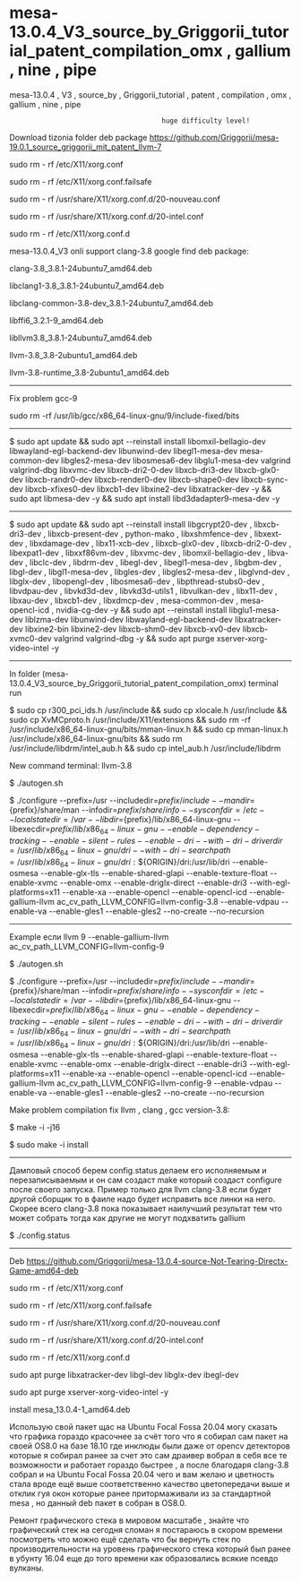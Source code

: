 # mesa-13.0.4_V3_source_by_Griggorii_tutorial_patent_compilation_omx , gallium , nine , pipe
mesa-13.0.4 , V3 , source_by , Griggorii_tutorial , patent , compilation , omx , gallium , nine , pipe
                                      
                                          huge difficulty level!

Download tizonia folder deb package https://github.com/Griggorii/mesa-19.0.1_source_griggorii_mit_patent_llvm-7

sudo rm - rf /etc/X11/xorg.conf

sudo rm - rf /etc/X11/xorg.conf.failsafe

sudo rm - rf /usr/share/X11/xorg.conf.d/20-nouveau.conf

sudo rm - rf /usr/share/X11/xorg.conf.d/20-intel.conf

sudo rm - rf /etc/X11/xorg.conf.d



mesa-13.0.4_V3 onli support clang-3.8 google find deb package:

clang-3.8_3.8.1-24ubuntu7_amd64.deb

libclang1-3.8_3.8.1-24ubuntu7_amd64.deb

libclang-common-3.8-dev_3.8.1-24ubuntu7_amd64.deb

libffi6_3.2.1-9_amd64.deb

libllvm3.8_3.8.1-24ubuntu7_amd64.deb

llvm-3.8_3.8-2ubuntu1_amd64.deb

llvm-3.8-runtime_3.8-2ubuntu1_amd64.deb

______________________________________________________________

Fix problem gcc-9

sudo rm -rf /usr/lib/gcc/x86_64-linux-gnu/9/include-fixed/bits

-------------------------------------------------

$ sudo apt update && sudo apt --reinstall install libomxil-bellagio-dev libwayland-egl-backend-dev libunwind-dev libegl1-mesa-dev mesa-common-dev libgles2-mesa-dev libosmesa6-dev libglu1-mesa-dev valgrind valgrind-dbg libxvmc-dev libxcb-dri2-0-dev libxcb-dri3-dev libxcb-glx0-dev libxcb-randr0-dev libxcb-render0-dev libxcb-shape0-dev libxcb-sync-dev libxcb-xfixes0-dev libxcb1-dev libxine2-dev libxatracker-dev -y && sudo apt libmesa-dev -y && sudo apt install libd3dadapter9-mesa-dev -y

-------------------------------------------------------------------------
$ sudo apt update && sudo apt --reinstall install libgcrypt20-dev , libxcb-dri3-dev , libxcb-present-dev , python-mako , libxshmfence-dev , libxext-dev , libxdamage-dev , libx11-xcb-dev , libxcb-glx0-dev , libxcb-dri2-0-dev , libexpat1-dev , libxxf86vm-dev , libxvmc-dev , libomxil-bellagio-dev , libva-dev , libclc-dev , libdrm-dev , libegl-dev , libegl1-mesa-dev , libgbm-dev , libgl-dev , libgl1-mesa-dev , libgles-dev , libgles2-mesa-dev , libglvnd-dev , libglx-dev , libopengl-dev , libosmesa6-dev , libpthread-stubs0-dev , libvdpau-dev , libvkd3d-dev , libvkd3d-utils1 , libvulkan-dev , libx11-dev , libxau-dev , libxcb1-dev , libxdmcp-dev , mesa-common-dev , mesa-opencl-icd , nvidia-cg-dev -y && sudo apt --reinstall install libglu1-mesa-dev liblzma-dev libunwind-dev libwayland-egl-backend-dev libxatracker-dev libxine2-bin libxine2-dev libxcb-shm0-dev libxcb-xv0-dev libxcb-xvmc0-dev valgrind valgrind-dbg -y && sudo apt purge xserver-xorg-video-intel -y

----------------------------------------------------------------------------------------------------------------
In folder (mesa-13.0.4_V3_source_by_Griggorii_tutorial_patent_compilation_omx) terminal run

$ sudo cp r300_pci_ids.h  /usr/include && sudo cp xlocale.h /usr/include && sudo cp XvMCproto.h /usr/include/X11/extensions && sudo rm -rf /usr/include/x86_64-linux-gnu/bits/mman-linux.h && sudo cp mman-linux.h /usr/include/x86_64-linux-gnu/bits && sudo rm /usr/include/libdrm/intel_aub.h &&  sudo cp intel_aub.h /usr/include/libdrm

New command terminal: llvm-3.8

$ ./autogen.sh

$ ./configure --prefix=/usr --includedir=${prefix}/include --mandir=${prefix}/share/man --infodir=${prefix}/share/info --sysconfdir=/etc --localstatedir=/var --libdir=${prefix}/lib/x86_64-linux-gnu --libexecdir=${prefix}/lib/x86_64-linux-gnu --enable-dependency-tracking --enable-silent-rules --enable-dri --with-dri-driverdir=/usr/lib/x86_64-linux-gnu/dri --with-dri-searchpath=/usr/lib/x86_64-linux-gnu/dri:\$${ORIGIN}/dri:/usr/lib/dri --enable-osmesa --enable-glx-tls --enable-shared-glapi --enable-texture-float --enable-xvmc --enable-omx --enable-driglx-direct --enable-dri3 --with-egl-platforms=x11 --enable-xa --enable-opencl --enable-opencl-icd --enable-gallium-llvm ac_cv_path_LLVM_CONFIG=llvm-config-3.8 --enable-vdpau --enable-va --enable-gles1 --enable-gles2 --no-create --no-recursion

---------------------------------------------------------------------------------------------------------------

Example если llvm 9 --enable-gallium-llvm ac_cv_path_LLVM_CONFIG=llvm-config-9

$ ./autogen.sh

$ ./configure --prefix=/usr --includedir=${prefix}/include --mandir=${prefix}/share/man --infodir=${prefix}/share/info --sysconfdir=/etc --localstatedir=/var --libdir=${prefix}/lib/x86_64-linux-gnu --libexecdir=${prefix}/lib/x86_64-linux-gnu --enable-dependency-tracking --enable-silent-rules --enable-dri --with-dri-driverdir=/usr/lib/x86_64-linux-gnu/dri --with-dri-searchpath=/usr/lib/x86_64-linux-gnu/dri:\$${ORIGIN}/dri:/usr/lib/dri --enable-osmesa --enable-glx-tls --enable-shared-glapi --enable-texture-float --enable-xvmc --enable-omx --enable-driglx-direct --enable-dri3 --with-egl-platforms=x11 --enable-xa --enable-opencl --enable-opencl-icd --enable-gallium-llvm ac_cv_path_LLVM_CONFIG=llvm-config-9 --enable-vdpau --enable-va --enable-gles1 --enable-gles2 --no-create --no-recursion

Make problem compilation fix llvm , clang , gcc version-3.8:

$ make -i -j16

$ sudo make -i install

---------------------------------------------------------------------------------------

Дамповый способ берем config.status делаем его исполняемым и перезаписываемым и он сам создаст make который создаст configure после своего запуска. Пример только для llvm clang-3.8 если будет другой сборщик то в фаиле надо будет исправить все линки на него. Скорее всего clang-3.8 пока показывает наилучший результат тем что может собрать тогда как другие не могут подхватить gallium

$ ./config.status

-----------------------------------------------------------------------------------------------------

Deb https://github.com/Griggorii/mesa-13.0.4-source-Not-Tearing-Directx-Game-amd64-deb 

sudo rm - rf /etc/X11/xorg.conf

sudo rm - rf /etc/X11/xorg.conf.failsafe

sudo rm - rf /usr/share/X11/xorg.conf.d/20-nouveau.conf

sudo rm - rf /usr/share/X11/xorg.conf.d/20-intel.conf

sudo rm - rf /etc/X11/xorg.conf.d

sudo apt purge libxatracker-dev libgl-dev libglx-dev ibegl-dev 

sudo apt purge xserver-xorg-video-intel -y

install mesa_13.0.4-1_amd64.deb

Использую свой пакет щас на Ubuntu Focal Fossa 20.04 могу сказать что графика гораздо красочнее за счёт того что я собирал сам пакет на своей OS8.0 на базе 18.10 где инклюды были даже от opencv детекторов которые я собирал ранее за счет это сам драивер вобрал в себя все те возможности и работает гораздо быстрее , а после благодаря clang-3.8 собрал и на Ubuntu Focal Fossa 20.04 чего и вам желаю и цветность стала вроде ещё выше соответственно качество цветопередачи выше и отклик гуя окон которые ранее притормаживали из за стандартной mesa , но данный deb пакет в собран в OS8.0.

Ремонт графического стека в мировом масштабе , знайте что графический стек на сегодня сломан я постараюсь в скором времени посмотреть что можно ещё сделать что бы вернуть стек по производительности на уровень графического стека который был ранее в убунту 16.04 еще до того времени как образовались всякие псевдо вулканы.
